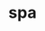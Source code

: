 ---
category: 3-letters
denotation: null
name: spa
reference_link: https://www.etymonline.com/word/spa
root_language: null
root_name: null
title: spa
type: free
word_sums:
- respelling: spa
  sum: 'Spa + '
---
